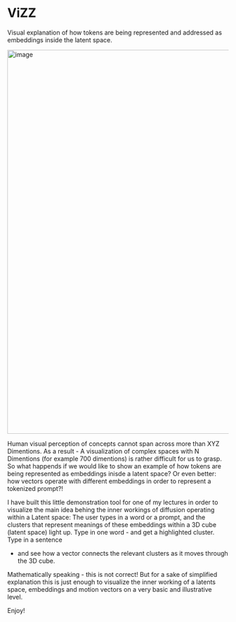 # ViZZ
Visual explanation of how tokens are being represented and addressed as embeddings inside the latent space.

<img width="1794" height="872" alt="image" src="https://github.com/user-attachments/assets/520d6555-8deb-4c85-8f39-441275d77ee7" />

Human visual perception of concepts cannot span across more than XYZ Dimentions. 
As a result - A visualization of complex spaces with N Dimentions (for example 700 dimentions) is rather difficult for us to grasp.
So what happends if we would like to show an example of how tokens are being represented as embeddings inisde a latent space?
Or even better: how vectors operate with different embeddings in order to represent a tokenized prompt?!

I have built this little demonstration tool for one of my lectures in order to visualize the main idea behing the inner workings
of diffusion operating within a Latent space: The user types in a word or a prompt, and the clusters that represent meanings of 
these embeddings within a 3D cube (latent space) light up. Type in one word - and get a highlighted cluster. Type in a sentence 
- and see how a vector connects the relevant clusters as it moves through the 3D cube.
  
Mathematically speaking - this is not correct! But for a sake of simplified explanation this is just enough to visualize
the inner working of a latents space, embeddings and motion vectors on a very basic and illustrative level.

Enjoy!
